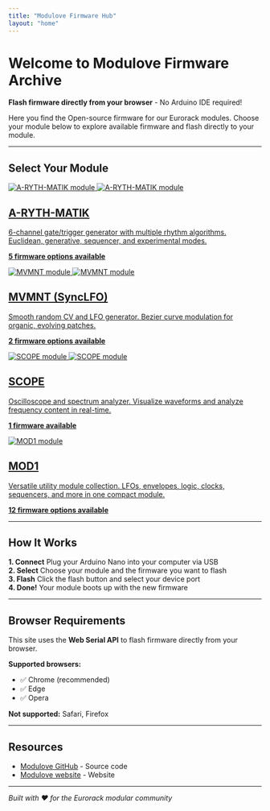 ```yaml
---
title: "Modulove Firmware Hub"
layout: "home"
---
```


# Welcome to Modulove Firmware Archive

**Flash firmware directly from your browser** - No Arduino IDE required!

Here you find the Open-source firmware for our Eurorack modules. Choose your module below to explore available firmware and flash directly to your module.

---

## Select Your Module

<div class="module-cards">
  <a href="/arythmatik" class="module-card">
    <div class="module-card-image-container">
      <img src="/images/arythmatik/A-RYTH-MATIK@2x.webp" alt="A-RYTH-MATIK module" class="module-card-image module-card-image-default">
      <img src="/images/arythmatik/A-RYTH-MATIK-W@2x.webp" alt="A-RYTH-MATIK module" class="module-card-image module-card-image-hover">
    </div>
    <h2>A-RYTH-MATIK</h2>
    <p>6-channel gate/trigger generator with multiple rhythm algorithms. Euclidean, generative, sequencer, and experimental modes.</p>
    <p><strong>5 firmware options available</strong></p>
  </a>

  <a href="/mvmnt" class="module-card">
    <div class="module-card-image-container">
      <img src="/images/mvmnt/MVMNT@2x.webp" alt="MVMNT module" class="module-card-image module-card-image-default">
      <img src="/images/mvmnt/MVMNT-W@2x.webp" alt="MVMNT module" class="module-card-image module-card-image-hover">
    </div>
    <h2>MVMNT (SyncLFO)</h2>
    <p>Smooth random CV and LFO generator. Bezier curve modulation for organic, evolving patches.</p>
    <p><strong>2 firmware options available</strong></p>
  </a>

  <a href="/scope" class="module-card">
    <div class="module-card-image-container">
      <img src="/images/scope/SCOPE@2x.webp" alt="SCOPE module" class="module-card-image module-card-image-default">
      <img src="/images/scope/SCOPE-W@2x.webp" alt="SCOPE module" class="module-card-image module-card-image-hover">
    </div>
    <h2>SCOPE</h2>
    <p>Oscilloscope and spectrum analyzer. Visualize waveforms and analyze frequency content in real-time.</p>
    <p><strong>1 firmware available</strong></p>
  </a>

  <a href="/mod1" class="module-card">
    <div class="module-card-image-container">
      <img src="/images/mod1/MDL_HAGIWO-MOD1__3LFO.jpg" alt="MOD1 module" class="module-card-image module-card-image-single">
    </div>
    <h2>MOD1</h2>
    <p>Versatile utility module collection. LFOs, envelopes, logic, clocks, sequencers, and more in one compact module.</p>
    <p><strong>12 firmware options available</strong></p>
  </a>
</div>

---

## How It Works

<div class="features">
  <div class="feature">
    <strong>1. Connect</strong>
    Plug your Arduino Nano into your computer via USB
  </div>
  <div class="feature">
    <strong>2. Select</strong>
    Choose your module and the firmware you want to flash
  </div>
  <div class="feature">
    <strong>3. Flash</strong>
    Click the flash button and select your device port
  </div>
  <div class="feature">
    <strong>4. Done!</strong>
    Your module boots up with the new firmware
  </div>
</div>

---

## Browser Requirements

This site uses the **Web Serial API** to flash firmware directly from your browser.

**Supported browsers:**
- ✅ Chrome (recommended)
- ✅ Edge
- ✅ Opera

**Not supported:** Safari, Firefox

---

## Resources

- [Modulove GitHub](https://github.com/modulove/) - Source code
- [Modulove website](https://modulove.io) - Website

---

*Built with ❤️ for the Eurorack modular community*
